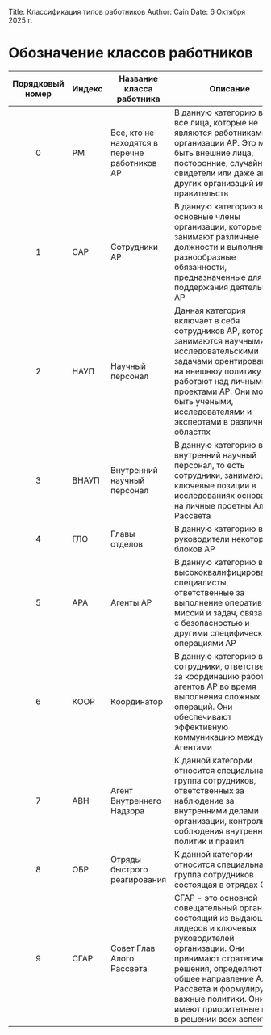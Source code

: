 Title: Классификация типов работников
Author: Cain
Date: 6 Октября 2025 г.

# Обозначение классов работников

|Порядковый номер|Индекс|Название класса работника|Описание|
|:--------------:|------|-------------------------|--------|
|0|РМ|Все, кто не находятся в перечне работников АР|В данную категорию входят все лица, которые не являются работниками организации АР. Это могут быть внешние лица, посторонние, случайные свидетели или даже агенты других организаций или правительств|
|1|САР|Сотрудники АР|В данную категорию входят основные члены организации, которые занимают различные должности и выполняют разнообразные обязанности, предназначенные для поддержания деятельности АР|
|2|НАУП|Научный персонал|Данная категория включает в себя сотрудников АР, которые занимаются научными и исследовательскими задачами орентироваными на внешнюу политику и не работают над личными проектами АР. Они могут быть учеными, исследователями и экспертами в различных областях|
|3|ВНАУП|Внутренний научный персонал|В данную категорию входят внутренний научный персонал, то есть сотрудники, занимающие ключевые позиции в исследованиях основаных на личные проетны Алого Рассвета|
|4|ГЛО|Главы отделов|В данную категорию входят руководители некоторых блоков АР|
|5|АРА|Агенты АР|В данную категорию входят высококвалифицированные специалисты, ответственные за выполнение оперативных миссий и задач, связанных с безопасностью и другими специфическими операциями АР|
|6|КООР|Координатор|В данную категорию входят сотрудники, ответственные за координацию работы агентов АР во время выполнения сложных операций. Они обеспечивают эффективную коммуникацию между Агентами|
|7|АВН|Агент Внутреннего Надзора|К данной категории относится специальная группа сотрудников, ответственных за наблюдение за внутренними делами организации, контроль соблюдения внутренних политик и правил|
|8|ОБР|Отряды быстрого реагирования|К данной категории относится специальная группа сотрудников состоящая в отрядах ОБР|
|9|СГАР|Совет Глав Алого Рассвета|СГАР - это основной совещательный орган, состоящий из выдающихся лидеров и ключевых руководителей организации. Они принимают стратегические решения, определяют общее направление Алого Рассвета и формулируют важные политики. Они имеют приоритетные права в решении всех аспектах|
